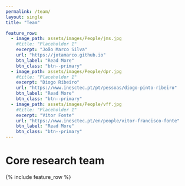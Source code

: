 ```yaml
---
permalink: /team/
layout: single
title: "Team"

feature_row:
  - image_path: assets/images/People/jms.jpg
    #title: "Placeholder 1"
    excerpt: "João Marco Silva"
    url: "https://jotamarco.github.io"
    btn_label: "Read More"
    btn_class: "btn--primary"
  - image_path: assets/images/People/dpr.jpg
    #title: "Placeholder 1"
    excerpt: "Diogo Ribeiro"
    url: "https://www.inesctec.pt/pt/pessoas/diogo-pinto-ribeiro"
    btn_label: "Read More"
    btn_class: "btn--primary"
  - image_path: assets/images/People/vff.jpg
    #title: "Placeholder 1"
    excerpt: "Vítor Fonte"
    url: "https://www.inesctec.pt/en/people/vitor-francisco-fonte"
    btn_label: "Read More"
    btn_class: "btn--primary"
---
```



# Core research team

{% include feature_row %}
